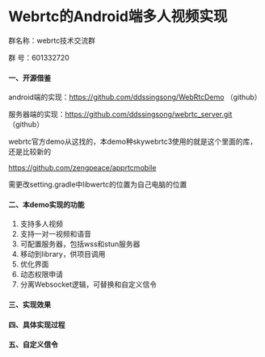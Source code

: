 # Webrtc的Android端多人视频实现
群名称：webrtc技术交流群

群   号：601332720

#### 一、开源借鉴

android端的实现：https://github.com/ddssingsong/WebRtcDemo （github）

服务器端的实现：https://github.com/ddssingsong/webrtc_server.git （github）

webrtc官方demo从这找的，本demo种skywebrtc3使用的就是这个里面的库，还是比较新的

https://github.com/zengpeace/apprtcmobile

需更改setting.gradle中libwertc的位置为自己电脑的位置

#### 二、本demo实现的功能

1. 支持多人视频
2. 支持一对一视频和语音
3. 可配置服务器，包括wss和stun服务器
4. 移动到library，供项目调用
5. 优化界面
6. 动态权限申请
7. 分离Websocket逻辑，可替换和自定义信令

#### 三、实现效果 



#### 四、具体实现过程



#### 五、自定义信令





















